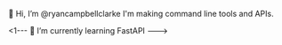 👋 Hi, I’m @ryancampbellclarke
I'm making command line tools and APIs.
<!--- - 👀 I’m interested in FastAPI --->
<1--- 🌱 I’m currently learning FastAPI --->
<!--- - 💞️ I’m looking to collaborate on ... --->
<!--- - 📫 How to reach me ... --->

<!---
ryancampbellclarke/ryancampbellclarke is a ✨ special ✨ repository because its `README.md` (this file) appears on your GitHub profile.
You can click the Preview link to take a look at your changes.
--->
